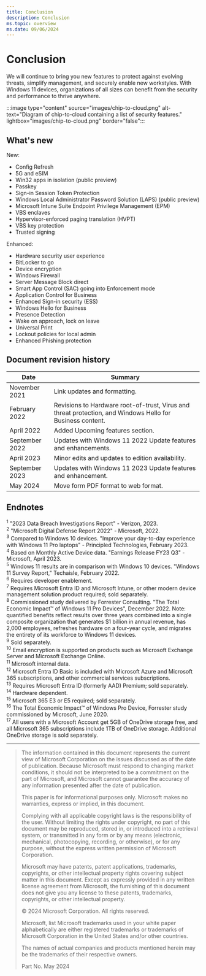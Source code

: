 ```yaml
---
title: Conclusion
description: Conclusion
ms.topic: overview
ms.date: 09/06/2024
---
```


# Conclusion
We will continue to bring you new features to protect against evolving threats, simplify management, and securely enable new workstyles. With Windows 11 devices, organizations of all sizes can benefit from the security and performance to thrive anywhere.

:::image type="content" source="images/chip-to-cloud.png" alt-text="Diagram of chip-to-cloud containing a list of security features." lightbox="images/chip-to-cloud.png" border="false":::

## What's new

New:

- Config Refresh
- 5G and eSIM
- Win32 apps in isolation (public preview)
- Passkey
- Sign-in Session Token Protection
- Windows Local Administrator Password Solution (LAPS) (public preview)
- Microsoft Intune Suite Endpoint Privilege Management (EPM)
- VBS enclaves
- Hypervisor-enforced paging translation (HVPT)
- VBS key protection
- Trusted signing

Enhanced:

- Hardware security user experience
- BitLocker to go
- Device encryption
- Windows Firewall
- Server Message Block direct
- Smart App Control (SAC) going into Enforcement mode
- Application Control for Business
- Enhanced Sign-in security (ESS)
- Windows Hello for Business
- Presence Detection
- Wake on approach, lock on leave
- Universal Print
- Lockout policies for local admin
- Enhanced Phishing protection

## Document revision history

| Date | Summary |
|-|-|
|November 2021 |Link updates and formatting.|
|February 2022 |Revisions to Hardware root-of-trust, Virus and threat protection, and Windows Hello for Business content.|
|April 2022| Added Upcoming features section.|
| September 2022| Updates with Windows 11 2022 Update features and enhancements.|
|April 2023| Minor edits and updates to edition availability.|
|September 2023| Updates with Windows 11 2023 Update features and enhancement.|
|May 2024| Move form PDF format to web format.|

## Endnotes

<sup><a name="footnote1"></a>1</sup> "2023 Data Breach Investigations Report" - Verizon, 2023.\
<sup><a name="footnote2"></a>2</sup> "Microsoft Digital Defense Report 2022" - Microsoft, 2022.\
<sup><a name="footnote3"></a>3</sup> Compared to Windows 10 devices. "Improve your day-to-day experience with Windows 11 Pro laptops" - Principled Technologies, February 2023.\
<sup><a name="footnote4"></a>4</sup> Based on Monthly Active Device data. "Earnings Release FY23 Q3" - Microsoft, April 2023.\
<sup><a name="footnote5"></a>5</sup> Windows 11 results are in comparison with Windows 10 devices. "Windows 11 Survey Report," Techaisle, February 2022.\
<sup><a name="footnote6"></a>6</sup> Requires developer enablement.\
<sup><a name="footnote7"></a>7</sup> Requires Microsoft Entra ID and Microsoft Intune, or other modern device management solution product required; sold separately.\
<sup><a name="footnote8"></a>8</sup> Commissioned study delivered by Forrester Consulting. "The Total Economic Impact&trade; of Windows 11 Pro Devices", December 2022. Note: quantified benefits reflect results over three years combined into a single composite organization that generates $1 billion in annual revenue, has 2,000 employees, refreshes hardware on a four-year cycle, and migrates the entirety of its workforce to Windows 11 devices.\
<sup><a name="footnote9"></a>9</sup> Sold separately.\
<sup><a name="footnote10"></a>10</sup> Email encryption is supported on products such as Microsoft Exchange Server and Microsoft Exchange Online.\
<sup><a name="footnote11"></a>11</sup> Microsoft internal data.\
<sup><a name="footnote12"></a>12</sup> Microsoft Entra ID Basic is included with Microsoft Azure and Microsoft 365 subscriptions, and other commercial services subscriptions.\
<sup><a name="footnote13"></a>13</sup> Requires Microsoft Entra ID (formerly AAD) Premium; sold separately.\
<sup><a name="footnote14"></a>14</sup> Hardware dependent.\
<sup><a name="footnote15"></a>15</sup> Microsoft 365 E3 or E5 required; sold separately.\
<sup><a name="footnote16"></a>16</sup> The Total Economic Impact&trade; of Windows Pro Device, Forrester study commissioned by Microsoft, June 2020.\
<sup><a name="footnote17"></a>17</sup> All users with a Microsoft Account get 5GB of OneDrive storage free, and all Microsoft 365 subscriptions include 1TB of OneDrive storage. Additional OneDrive storage is sold separately.

---

> The information contained in this document represents the current view of Microsoft Corporation on the issues discussed as of the date of publication. Because Microsoft must respond to changing market conditions, it should not be interpreted to be a commitment on the part of Microsoft, and Microsoft cannot guarantee the accuracy of any information presented after the date of publication.
>
> This paper is for informational purposes only. Microsoft makes no warranties, express or implied, in this document.
>
> Complying with all applicable copyright laws is the responsibility of the user. Without limiting the rights under copyright, no part of this document may be reproduced, stored in, or introduced into a retrieval system, or transmitted in any form or by any means (electronic, mechanical, photocopying, recording, or otherwise), or for any purpose, without the express written permission of Microsoft Corporation.
>
> Microsoft may have patents, patent applications, trademarks, copyrights, or other intellectual property rights covering subject matter in this document. Except as expressly provided in any written license agreement from Microsoft, the furnishing of this document does not give you any license to these patents, trademarks, copyrights, or other intellectual property.
>
> &copy; 2024 Microsoft Corporation. All rights reserved.
>
> Microsoft, list Microsoft trademarks used in your white paper alphabetically are either registered trademarks or trademarks of Microsoft Corporation in the United States and/or other countries.
>
> The names of actual companies and products mentioned herein may be the trademarks of their respective owners.
>
> Part No. May 2024
